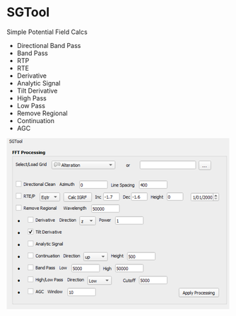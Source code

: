 # SGTool
 Simple Potential Field Calcs   
    
- Directional Band Pass
- Band Pass   
- RTP
- RTE
- Derivative
- Analytic Signal
- Tilt Derivative
- High Pass
- Low Pass
- Remove Regional
- Continuation
- AGC
   
![SGTools image](dialog.png)    
   


